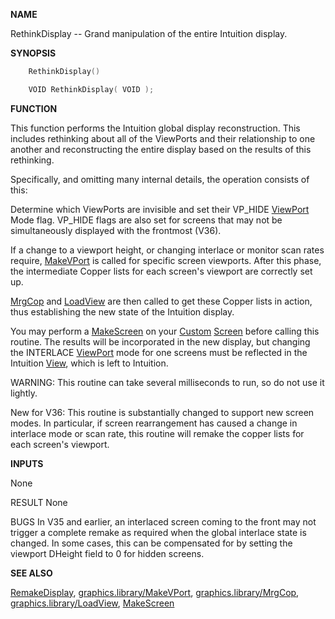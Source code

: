 
**NAME**

RethinkDisplay -- Grand manipulation of the entire Intuition display.

**SYNOPSIS**

```c
    RethinkDisplay()

    VOID RethinkDisplay( VOID );

```
**FUNCTION**

This function performs the Intuition global display reconstruction.
This includes rethinking about all of the  ViewPorts and their
relationship to one another and reconstructing the entire display
based on the results of this rethinking.

Specifically, and omitting many internal details, the operation
consists of this:

Determine which ViewPorts are invisible and set their VP_HIDE
[ViewPort](_00B8) Mode flag. VP_HIDE flags are also set for screens that
may not be simultaneously displayed with the frontmost (V36).

If a change to a viewport height, or changing interlace or
monitor scan rates require, [MakeVPort](../graphics/MakeVPort) is called for specific
screen viewports.  After this phase, the intermediate Copper lists
for each screen's viewport are correctly set up.

[MrgCop](../graphics/MrgCop) and [LoadView](../graphics/LoadView) are then called to get these Copper lists
in action, thus establishing the new state of the Intuition
display.

You may perform a [MakeScreen](MakeScreen) on your [Custom](_00CD) [Screen](_00DD) before calling
this routine.  The results will be incorporated in the new display, but
changing the INTERLACE [ViewPort](_00B8) mode for one screens must be reflected
in the Intuition [View](_00B8), which is left to Intuition.

WARNING:  This routine can take several milliseconds to run, so
do not use it lightly.

New for V36: This routine is substantially changed to support
new screen modes.  In particular, if screen rearrangement has
caused a change in interlace mode or scan rate, this routine
will remake the copper lists for each screen's viewport.

**INPUTS**

None

RESULT
None

BUGS
In V35 and earlier, an interlaced screen coming to the front
may not trigger a complete remake as required when the global
interlace state is changed.  In some cases, this can be compensated
for by setting the viewport DHeight field to 0 for hidden screens.

**SEE ALSO**

[RemakeDisplay](RemakeDisplay), [graphics.library/MakeVPort](../graphics/MakeVPort),
[graphics.library/MrgCop](../graphics/MrgCop), [graphics.library/LoadView](../graphics/LoadView), [MakeScreen](MakeScreen)

